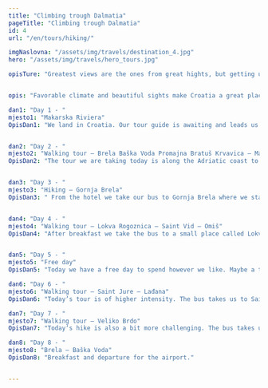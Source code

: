 ```yaml
---
title: "Climbing trough Dalmatia"
pageTitle: "Climbing trough Dalmatia"
id: 4
url: "/en/tours/hiking/"

imgNaslovna: "/assets/img/travels/destination_4.jpg"
hero: "/assets/img/travels/hero_tours.jpg"

opisTure: "Greatest views are the ones from great hights, but getting up the mountains is no easy task. A lot of steps and many sights to see along the way to the top."


opis: "Favorable climate and beautiful sights make Croatia a great place for walking and hiking. We are situated at the bottom of Biokovo Mountain and our walking tours are planned to be along the coast and on the mountains. During our trip, we have five hikes/walks together along with our local mountain guide and our tour leader. They are each about 4 – 5 hours long."

dan1: "Day 1 - "
mjesto1: "Makarska Riviera"
OpisDan1: "We land in Croatia. Our tour guide is awaiting and leads us to our bus that takes us to Makarska Riviera and our hotel that is located right on the beach. Breakfast and dinner are included and are served in the hotel."


dan2: "Day 2 - "
mjesto2: "Walking tour – Brela Baška Voda Promajna Bratuš Krvavica – Makarska"
OpisDan2: "The tour we are taking today is along the Adriatic coast to the city of Makarska. The walk is around 14 kilometers long and is fairly simple. Our bus takes us back to the hotel."


dan3: "Day 3 - "
mjesto3: "Hiking – Gornja Brela"
OpisDan3: " From the hotel we take our bus to Gornja Brela where we start our hike. We begin with a light trip to Saint Nicola’s church. After we continue our hike to the Nevistina Stina and before returning to Brela we go down the old road that dates back to the Napoleon times."


dan4: "Day 4 - "
mjesto4: "Walking tour – Lokva Rogoznica – Saint Vid – Omiš"
OpisDan4: "After breakfast we take the bus to a small place called Lokva Rogoznica that is situated at the bottom of the Omiš hills at around 300 meters above sea. We walk for an hour towards a small medieval church of Saint Vid that is on 639 meters above sea level. We continue to the Imber hill and then to the village of Čečuci where we have a beautiful view on the coastal town of Omiš ant the medieval fortress Fortica. We follow the road to Omiš a former pirate town situated at the firth of Cetina River. Here we have some free time before returning to the hotel."


dan5: "Day 5 - "
mjesto5: "Free day"
OpisDan5: "Today we have a free day to spend however we like. Maybe a trip along the coast or just bathing in the sea and sun."

dan6: "Day 6 - "
mjesto6: "Walking tour – Saint Jure – Lađana"
OpisDan6: "Today’s tour is of higher intensity. The bus takes us to Saint Jure the mountain top of Biokovo Mountain. The walk begins on 1500 meters above sea level and after a few hours we arrive at the Vošac peak on 1422 meters. We continue towards Lađana which is on 1150 meters where the bus is waiting for us to take us back to the hotel."

dan7: "Day 7 - "
mjesto7: "Walking tour – Veliko Brdo"
OpisDan7: "Today’s hike is also a bit more challenging. The bus takes us to Kotišine. From the village we head to the botanical garden that is located on the hillside above the village and between 350 – 500 meters above sea level. We continue to hike and climb to 750 meters where we walk through the woods to a place called Kruške. After we continue to Veliko Brdo were the bus is waiting to take us back to the hotel."

dan8: "Day 8 - "
mjesto8: "Brela – Baška Voda"
OpisDan8: "Breakfast and departure for the airport."


---
```


